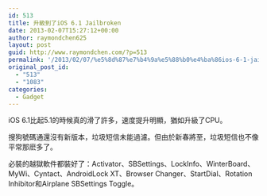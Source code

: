 ```yaml
---
id: 513
title: 升級到了iOS 6.1 Jailbroken
date: 2013-02-07T15:27:12+00:00
author: raymondchen625
layout: post
guid: http://www.raymondchen.com/?p=513
permalink: '/2013/02/07/%e5%8d%87%e7%b4%9a%e5%88%b0%e4%ba%86ios-6-1-jailbroken/'
original_post_id:
  - "513"
  - "1083"
categories:
  - Gadget
---
```

iOS 6.1比起5.1的時候真的滑了許多，速度提升明顯，猶如升級了CPU。

搜狗號碼通還沒有新版本，垃圾短信未能過濾。但由於新春將至，垃圾短信也不像平常那麽多了。

必裝的越獄軟件都裝好了：Activator、SBSettings、LockInfo、WinterBoard、MyWi、Cyntact、AndroidLock XT、Browser Changer、StartDial、Rotation Inhibitor和Airplane SBSettings Toggle。